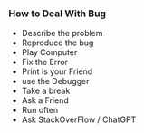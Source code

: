 ### How to Deal With Bug

- Describe the problem
- Reproduce the bug
- Play Computer
- Fix the Error
- Print is your Friend
- use the Debugger
- Take a break
- Ask a Friend
- Run often
- Ask StackOverFlow / ChatGPT
